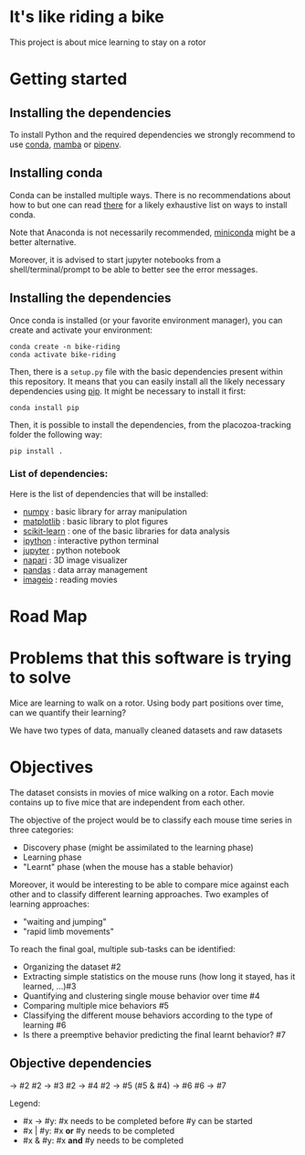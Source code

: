 # It's like riding a bike

This project is about mice learning to stay on a rotor

# Getting started

## Installing the dependencies
To install Python and the required dependencies we strongly recommend to use
[conda], [mamba] or [pipenv].

## Installing conda

Conda can be installed multiple ways. There is no recommendations about how to
but one can read [there](https://docs.conda.io/projects/conda/en/latest/user-guide/install/index.html)
for a likely exhaustive list on ways to install conda.

Note that Anaconda is not necessarily recommended, [miniconda] might be a better
alternative.

Moreover, it is advised to start jupyter notebooks from a shell/terminal/prompt
to be able to better see the error messages.

## Installing the dependencies

Once conda is installed (or your favorite environment manager), you can create
and activate your environment:
```shell
conda create -n bike-riding
conda activate bike-riding
```

Then, there is a `setup.py` file with the basic dependencies present within this
repository. It means that you can easily install all the likely necessary
dependencies using [pip]. It might be necessary to install it first:
```shell
conda install pip
```

Then, it is possible to install the dependencies, from the placozoa-tracking
folder the following way:
```shell
pip install .
```

### List of dependencies:
Here is the list of dependencies that will be installed:
- [numpy] : basic library for array manipulation
- [matplotlib] : basic library to plot figures
- [scikit-learn] : one of the basic libraries for data analysis
- [ipython] : interactive python terminal
- [jupyter] : python notebook
- [napari] : 3D image visualizer
- [pandas] : data array management
- [imageio] : reading movies

# Road Map

# Problems that this software is trying to solve
Mice are learning to walk on a rotor. Using body part positions over time,
can we quantify their learning?

We have two types of data, manually cleaned datasets and raw datasets

# Objectives
The dataset consists in movies of mice walking on a rotor.
Each movie contains up to five mice that are independent from each other.

The objective of the project would be to classify each mouse time series in three
categories:
- Discovery phase (might be assimilated to the learning phase)
- Learning phase
- "Learnt" phase (when the mouse has a stable behavior)

Moreover, it would be interesting to be able to compare mice against each other
and to classify different learning approaches. Two examples of learning approaches:
- "waiting and jumping"
- "rapid limb movements"

To reach the final goal, multiple sub-tasks can be identified:
- Organizing the dataset #2
- Extracting simple statistics on the mouse runs (how long it stayed, has it learned, ...)#3
- Quantifying and clustering single mouse behavior over time #4
- Comparing multiple mice behaviors #5
- Classifying the different mouse behaviors according to the type of learning #6
- Is there a preemptive behavior predicting the final learnt behavior? #7

## Objective dependencies
&rarr; #2
#2 &rarr; #3
#2 &rarr; #4
#2 &rarr; #5
(#5 & #4) &rarr; #6
#6 &rarr; #7

Legend:
- #x &rarr; #y: #x needs to be completed before #y can be started
- #x | #y: #x __or__ #y needs to be completed
- #x & #y: #x __and__ #y needs to be completed

[conda]: https://docs.conda.io/en/latest/
[mamba]: https://mamba.readthedocs.io/en/latest/
[pipenv]: https://pipenv.pypa.io/en/latest/
[miniconda]: https://docs.conda.io/en/latest/miniconda.html
[pip]: https://pypi.org/project/pip
[numpy]: https://numpy.org
[scipy]: https://scipy.org
[matplotlib]: https://matplotlib.org
[scikit-image]: https://scikit-image.org
[scikit-learn]: https://scikit-learn.org
[tifffile]: https://pypi.org/project/tifffile
[ipython]: https://ipython.org
[jupyter]: https://jupyter.org
[napari]: https://napari.org
[pandas]: https://pandas.pydata.org
[imageio]: https://imageio.readthedocs.io/en/stable/